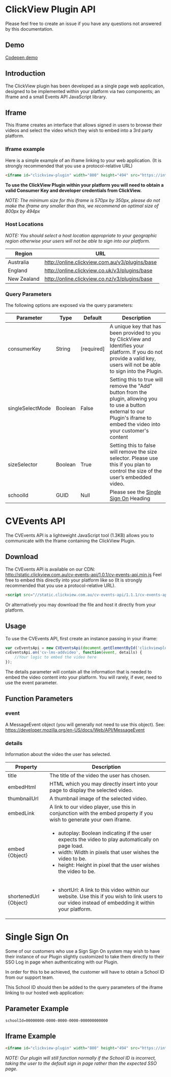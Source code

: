 # ClickView Plugin API
Please feel free to create an issue if you have any questions not answered by this documentation.
## Demo
[Codepen demo](https://codepen.io/Shalelol/pen/MWJOGBN)

## Introduction
The ClickView plugin has been developed as a single page web application, designed to be implemented within your platform via two components; an Iframe and a small Events API JavaScript library.
## Iframe
This Iframe creates an interface that allows signed in users to browse their videos and select the video which they wish to embed into a 3rd party platform.
### Iframe example
Here is a simple example of an iframe linking to your web application. (It is strongly recommended that you use a protocol-relative URL) 

```html
<iframe id="clickview-plugin" width="800" height="494" src="https://integrations.clickviewapp.com/plugin?consumerKey=xxxxxx"></iframe>
```

**To use the ClickView Plugin within your platform you will need to obtain a valid Consumer Key and developer credentials from ClickView.**

*NOTE: The minimum size for this Iframe is 570px by 350px, please do not make the iframe any smaller than this, we recommend an optimal size of 800px by 494px*
### Host Locations
*NOTE: You should select a host location appropriate to your geographic region otherwise your users will not be able to sign into our platform.*

| Region | URL |
| --- | --- |
| Australia | http://online.clickview.com.au/v3/plugins/base |
| England | http://online.clickview.co.uk/v3/plugins/base |
| New Zealand | http://online.clickview.co.nz/v3/plugins/base |

### Query Parameters
The following options are exposed via the query parameters:

| Parameter | Type | Default | Description |
| --- | ---| --- | --- |
| consumerKey | String | [required] | A unique key that has been provided to you by ClickView and Identifies your platform. If you do not provide a valid key, users will not be able to sign into the Plugin.| 
| singleSelectMode | Boolean | False | Setting this to true will remove the "Add" button from the plugin, allowing you to use a button external to our Plugin's iframe to embed the video into your customer's content |
| sizeSelector | Boolean | True | Setting this to false will remove the size selector. Please use this if you plan to control the size of the user’s embedded video.|
| schoolId | GUID | Null | Please see the [Single Sign On](#single-sign-on) Heading |

# CVEvents API
The CVEvents API is a lightweight JavaScript tool (1.3KB) allows you to communicate with the Iframe containing the ClickView Plugin.
## Download
The CVEvents API is available on our CDN:
http://static.clickview.com.au/cv-events-api/1.0.1/cv-events-api.min.js
Feel free to embed this directly into your platform like so (It is strongly recommended that you use a
protocol-relative URL).
```html
<script src="//static.clickview.com.au/cv-events-api/1.1.1/cv-events-api.min.js" type="text/javascript"></script>
```
Or alternatively you may download the file and host it directly from your platform.

## Usage
To use the CVEvents API, first create an instance passing in your iframe:
```javascript
var cvEventsApi = new CVEventsApi(document.getElementById('clickviewplugin').contentWindow);
cvEventsApi.on('cv-lms-addvideo', function(event, details) {
    //Your logic to embed the video here
});
```
The details parameter will contain all the information that is needed to embed the video content into
your platform. You will rarely, if ever, need to use the event parameter.
## Function Parameters
### event
A MessageEvent object (you will generally not need to use this object).
See: https://developer.mozilla.org/en-US/docs/Web/API/MessageEvent
### details
Information about the video the user has selected.

| Property | Description |
| --- | --- |
| title | The title of the video the user has chosen. |
| embedHtml | HTML which you may directly insert into your page to display the selected video. |
| thumbnailUrl | A thumbnail image of the selected video. |
| embedLink | A link to our video player, use this in conjunction with the embed property if you wish to generate your own iframe. |
| embed {Object} | <ul><li>autoplay: Boolean indicating if the user expects the video to play automatically on page load.</li><li>width: Width in pixels that user wishes the video to be.</li><li>height: Height in pixel that the user wishes the video to be.</li></ul> | 
| shortenedUrl {Object} | <ul><li>shortUrl: A link to this video within our website. Use this if you wish to link users to our video instead of embedding it within your platform.</li></ul>|

# Single Sign On
Some of our customers who use a Sign Sign On system may wish to have their instance of our Plugin slightly customized to take them directly to their SSO Log in page when authenticating with our Plugin.

In order for this to be achieved, the customer will have to obtain a School ID from our support team.

This School ID should then be added to the query parameters of the iframe linking to our hosted web
application:
## Parameter Example
`schoolId=00000000-0000-0000-0000-000000000000`

## Iframe Example
```html
<iframe id="clickview-plugin" width="800" height="494" src="https://integrations.clickviewapp.com/plugin?consumerKey=xxxxxx&schoolId=00000000-0000-0000-0000-000000000000"></iframe>
```
*NOTE: Our plugin will still function normally if the School ID is incorrect, taking the user to the default
sign in page rather than the expected SSO page.*
